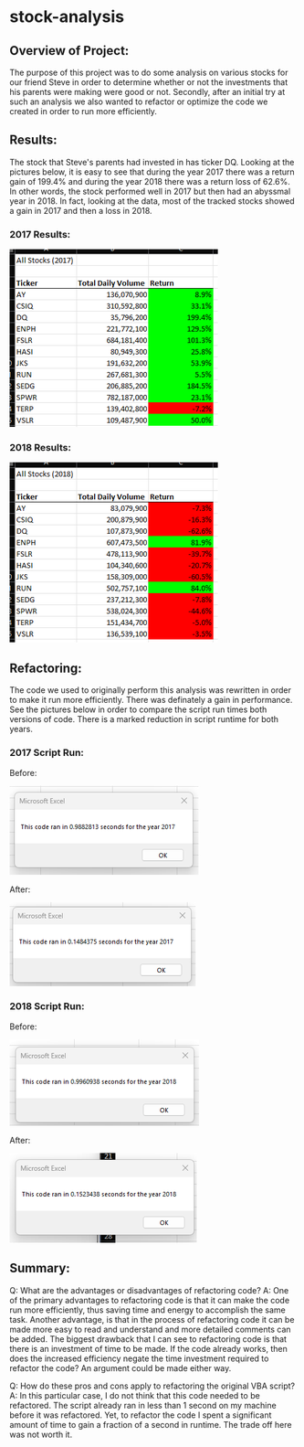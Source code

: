 # stock-analysis
## Overview of Project:
The purpose of this project was to do some analysis on various stocks for our friend Steve in order to determine whether or not the investments that his parents were making were good or not.  Secondly, after an initial try at such an analysis we also wanted to refactor or optimize the code we created in order to run more efficiently.

## Results:
The stock that Steve's parents had invested in has ticker DQ.  Looking at the pictures below, it is easy to see that during the year 2017 there was a return gain of 199.4% and during the year 2018 there was a return loss of 62.6%.  In other words, the stock performed well in 2017 but then had an abyssmal year in 2018.  In fact, looking at the data, most of the tracked stocks showed a gain in 2017 and then a loss in 2018.

### 2017 Results:
![2017](/Resources/2017Chart.png)

### 2018 Results:
![2018](/Resources/2018Chart.png)

## Refactoring:
The code we used to originally perform this analysis was rewritten in order to make it run more efficiently.  There was definately a gain in performance.  See the pictures below in order to compare the script run times both versions of code.  There is a marked reduction in script runtime for both years.

### 2017 Script Run:
Before:

![2017 Before](https://github.com/niculbolas/stock-analysis/blob/main/Resources/VBA_Challenge_2017%20(Original%20Script).png)

After:

![2017 After](https://github.com/niculbolas/stock-analysis/blob/main/Resources/VBA_Challenge_2017%20(Refactored%20Script).png)

### 2018 Script Run:
Before:

![2018 Before](https://github.com/niculbolas/stock-analysis/blob/main/Resources/VBA_Challenge_2018%20(Original%20Script).png)

After:

![2018 After](https://github.com/niculbolas/stock-analysis/blob/main/Resources/VBA_Challenge_2018%20(Refactored%20Script).png)
## Summary:
Q: What are the advantages or disadvantages of refactoring code?
A: One of the primary advantages to refactoring code is that it can make the code run more efficiently, thus saving time and energy to accomplish the same task.  Another advantage, is that in the process of refactoring code it can be made more easy to read and understand and more detailed comments can be added.  The biggest drawback that I can see to refactoring code is that there is an investment of time to be made.  If the code already works, then does the increased efficiency negate the time investment required to refactor the code?  An argument could be made either way.

Q: How do these pros and cons apply to refactoring the original VBA script?
A: In this particular case, I do not think that this code needed to be refactored.  The script already ran in less than 1 second on my machine before it was refactored.  Yet, to refactor the code I spent a significant amount of time to gain a fraction of a second in runtime.  The trade off here was not worth it.
